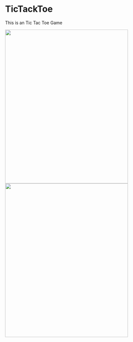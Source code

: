 # TicTackToe
 This is an Tic Tac Toe Game 
 
 <img src="https://user-images.githubusercontent.com/99315395/174287666-9a13d29d-c4fd-44f7-8f86-45e69c0d8181.png" width="400" height="500">

 <img src="https://user-images.githubusercontent.com/99315395/174287939-96e89e19-82da-4bdc-8d21-9dfeb68c6add.png" width="400" height="500">
